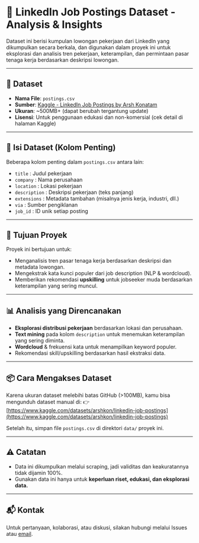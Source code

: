 # 📄 LinkedIn Job Postings Dataset - Analysis & Insights

Dataset ini berisi kumpulan lowongan pekerjaan dari LinkedIn yang dikumpulkan secara berkala, dan digunakan dalam proyek ini untuk eksplorasi dan analisis tren pekerjaan, keterampilan, dan permintaan pasar tenaga kerja berdasarkan deskripsi lowongan.

---

## 📁 Dataset
- **Nama File**: `postings.csv`
- **Sumber**: [Kaggle - LinkedIn Job Postings by Arsh Konatam](https://www.kaggle.com/datasets/arshkon/linkedin-job-postings)
- **Ukuran**: ~500MB+ (dapat berubah tergantung update)
- **Lisensi**: Untuk penggunaan edukasi dan non-komersial (cek detail di halaman Kaggle)

---

## 🧾 Isi Dataset (Kolom Penting)
Beberapa kolom penting dalam `postings.csv` antara lain:
- `title` : Judul pekerjaan
- `company` : Nama perusahaan
- `location` : Lokasi pekerjaan
- `description` : Deskripsi pekerjaan (teks panjang)
- `extensions` : Metadata tambahan (misalnya jenis kerja, industri, dll.)
- `via` : Sumber pengiklanan
- `job_id` : ID unik setiap posting

---

## 🎯 Tujuan Proyek
Proyek ini bertujuan untuk:
- Menganalisis tren pasar tenaga kerja berdasarkan deskripsi dan metadata lowongan.
- Mengekstrak kata kunci populer dari job description (NLP & wordcloud).
- Memberikan rekomendasi **upskilling** untuk jobseeker muda berdasarkan keterampilan yang sering muncul.

---

## 📊 Analisis yang Direncanakan
- **Eksplorasi distribusi pekerjaan** berdasarkan lokasi dan perusahaan.
- **Text mining** pada kolom `description` untuk menemukan keterampilan yang sering diminta.
- **Wordcloud** & frekuensi kata untuk menampilkan keyword populer.
- Rekomendasi skill/upskilling berdasarkan hasil ekstraksi data.

---

## 📦 Cara Mengakses Dataset
Karena ukuran dataset melebihi batas GitHub (>100MB), kamu bisa mengunduh dataset manual di:
👉 [https://www.kaggle.com/datasets/arshkon/linkedin-job-postings](https://www.kaggle.com/datasets/arshkon/linkedin-job-postings)

Setelah itu, simpan file `postings.csv` di direktori `data/` proyek ini.

---

## ⚠️ Catatan
- Data ini dikumpulkan melalui scraping, jadi validitas dan keakuratannya tidak dijamin 100%.
- Gunakan data ini hanya untuk **keperluan riset, edukasi, dan eksplorasi data.**

---

## 📬 Kontak
Untuk pertanyaan, kolaborasi, atau diskusi, silakan hubungi melalui Issues atau [email](mailto:youremail@example.com).

